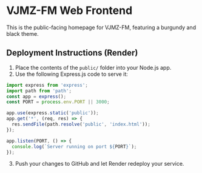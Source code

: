 # VJMZ-FM Web Frontend

This is the public-facing homepage for VJMZ-FM, featuring a burgundy and black theme.

## Deployment Instructions (Render)

1. Place the contents of the `public/` folder into your Node.js app.
2. Use the following Express.js code to serve it:

```js
import express from 'express';
import path from 'path';
const app = express();
const PORT = process.env.PORT || 3000;

app.use(express.static('public'));
app.get('*', (req, res) => {
  res.sendFile(path.resolve('public', 'index.html'));
});

app.listen(PORT, () => {
  console.log(`Server running on port ${PORT}`);
});
```

3. Push your changes to GitHub and let Render redeploy your service.
